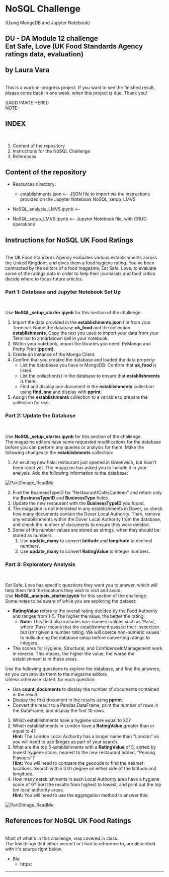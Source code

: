 <h1>NoSQL Challenge</h1> (Using MongoDB and Jupyter Notebook)<br/>
<h2>DU - DA Module 12 challenge<br/>
Eat Safe, Love (UK Food Standards Agency ratings data, evaluation)<br/>
<br/>
by Laura Vara</h2><br/>
This is a work-in-progress project. If you want to see the finished result, please come back in one week, when this project is due. Thank you!<br/>

((ADD IMAGE HERE))
<br/>
NOTE: 

<h2>INDEX</h2><br/>

1. Content of the repository<br/>
2. Instructions for the NoSQL Challenge<br/>
3. References<br/>

Content of the repository
-----------------------------------------------------------
- Resources directory:
	- establishments.json  <-- JSON file to import via the instructions provided on the Jupyter Notebook NoSQL_setup_LMVS

- NoSQL_analysis_LMVS.ipynb <--
- NoSQL_setup_LMVS.ipynb <-- Jupyter Notebook file, with CRUD operations
    
<h2>Instructions for NoSQL UK Food Ratings</h2><br/>
The UK Food Standards Agency evaluates various establishments across the United Kingdom, and gives them a food hygiene rating. You've been contracted by the editors of a food magazine, Eat Safe, Love, to evaluate some of the ratings data in order to help their journalists and food critics decide where to focus future articles.<br/>

<h3>Part 1: Database and Jupyter Notebook Set Up</h3><br/>

Use **NoSQL_setup_starter.ipynb** for this section of the challenge.
1. Import the data provided in the **establishments.json** file from your Terminal. Name the database **uk_food** and the collection **establishments**. Copy the text you used to import your data from your Terminal to a markdown cell in your notebook.
2. Within your notebook, import the libraries you need: PyMongo and Pretty Print **(pprint)**.
3. Create an instance of the Mongo Client.
4. Confirm that you created the database and loaded the data properly:<br/>
	- List the databases you have in MongoDB. Confirm that **uk_food** is listed.
	- List the collection(s) in the database to ensure that **establishments** is there.
	- Find and display one document in the **establishments** collection using **find_one** and display with **pprint**.
5. Assign the **establishments** collection to a variable to prepare the collection for use.

<h3>Part 2: Update the Database</h3><br/>

Use **NoSQL_setup_starter.ipynb** for this section of the challenge.<br/>
The magazine editors have some requested modifications for the database before you can perform any queries or analysis for them. Make the following changes to the **establishments** collection:<br/>
1. An exciting new halal restaurant just opened in Greenwich, but hasn't been rated yet. The magazine has asked you to include it in your analysis. Add the following information to the database:<br/>

![Part2Image_ReadMe](https://github.com/vara-co/nosql-challenge/assets/152572519/ddd6275e-1d76-4fba-8913-52db6f0d6cfe)

2. Find the BusinessTypeID for "Restaurant/Cafe/Canteen" and return only the **BusinessTypeID** and **BusinessType** fields.<br/>
3. Update the new restaurant with the **BusinessTypeID** you found.<br/>
4. The magazine is not interested in any establishments in Dover, so check how many documents contain the Dover Local Authority. Then, remove any establishments within the Dover Local Authority from the database, and check the number of documents to ensure they were deleted.<br/>
5. Some of the number values are stored as strings, when they should be stored as numbers.<br/>
	1. Use **update_many** to convert **latitude** and **longitude** to decimal numbers.<br/>
 	2. Use **update_many** to convert **RatingValue** to integer numbers.<br/>

<h3>Part 3: Exploratory Analysis</h3><br/>

Eat Safe, Love has specific questions they want you to answer, which will help them find the locations they wish to visit and avoid.<br/>
Use **NoSQL_analysis_starter.ipynb** for this section of the challenge.<br/>
Some notes to be aware of while you are exploring the dataset:<br/>
* **RatingValue** refers to the overall rating decided by the Food Authority and ranges from 1-5. The higher the value, the better the rating.<br/>
	* **Note:** This field also includes non-numeric values such as 'Pass', where 'Pass' means that the establishment passed their inspection but isn't given a number rating. We will coerce non-numeric values to nulls during the database setup before converting ratings to integers.<br/>
* The scores for Hygiene, Structural, and ConfidenceInManagement work in reverse. This means, the higher the value, the worse the establishment is in these areas.<br/>

Use the following questions to explore the database, and find the answers, so you can provide them to the magazine editors.<br/>
Unless otherwise stated, for each question:<br/>
* Use **count_documents** to display the number of documents contained in the result.
* Display the first document in the results using **pprint**.<br/>
* Convert the result to a Pandas DataFrame, print the number of rows in the DataFrame, and display the first 10 rows.<br/>
1. Which establishments have a hygiene score equal to 20?<br/>
2. Which establishments in London have a **RatingValue** greater than or equal to 4?<br/>
**Hint:** The London Local Authority has a longer name than "London" so you will need to use $regex as part of your search.<br/>
3. What are the top 5 establishments with a **RatingValue** of 5, sorted by lowest hygiene score, nearest to the new restaurant added, "Penang Flavours"?<br/>
**Hint:** You will need to compare the geocode to find the nearest locations. Search within 0.01 degree on either side of the latitude and longitude.<br/>
4. How many establishments in each Local Authority area have a hygiene score of 0? Sort the results from highest to lowest, and print out the top ten local authority areas.<br/>
**Hint:** You will need to use the aggregation method to answer this.<br/>

![Part3Image_ReadMe](https://github.com/vara-co/nosql-challenge/assets/152572519/f00ff1a1-23a6-4659-ae23-4757fc6822a4)

<h2>References for NoSQL UK Food Ratings</h2><br/>
Most of what's in this challenge, was covered in class.<br/>
The few things that either weren't or I had to reference to, are described
with it's source right below.<br/>

- Bla:   <br/>
    - https:  <br/>
    
----------------------------------------------------------------------------------------------

